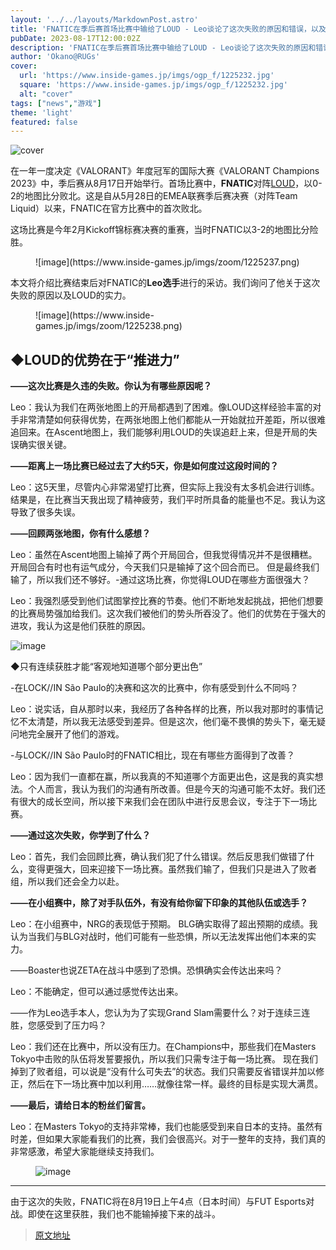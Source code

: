 ```yaml
---
layout: '../../layouts/MarkdownPost.astro'
title: 'FNATIC在季后赛首场比赛中输给了LOUD - Leo谈论了这次失败的原因和错误，以及获得冠军所需的要素【采访】'
pubDate: 2023-08-17T12:00:02Z
description: 'FNATIC在季后赛首场比赛中输给了LOUD - Leo谈论了这次失败的原因和错误，以及获得冠军所需的要素【采访】'
author: 'Okano@RUGs'
cover:
  url: 'https://www.inside-games.jp/imgs/ogp_f/1225232.jpg'
  square: 'https://www.inside-games.jp/imgs/ogp_f/1225232.jpg'
  alt: "cover"
tags: ["news","游戏"]
theme: 'light'
featured: false
---
```


![cover](https://www.inside-games.jp/imgs/ogp_f/1225232.jpg)

<p>在一年一度决定《VALORANT》年度冠军的国际大赛《VALORANT Champions 2023》中，季后赛从8月17日开始举行。首场比赛中，<b>FNATIC</b>对阵<a target="_blank" rel="noopener noreferrer nofollow" href="https://www.youtube.com/live/qQzTxg2QtFg?feature=share">LOUD</a>，以0-2的地图比分败北。这是自从5月28日的EMEA联赛季后赛决赛（对阵Team Liquid）以来，FNATIC在官方比赛中的首次败北。</p><p>这场比赛是今年2月Kickoff锦标赛决赛的重赛，当时FNATIC以3-2的地图比分险胜。 </p><figure class="ctms-editor-image">![image](https://www.inside-games.jp/imgs/zoom/1225237.png)</figure><p>本文将介绍比赛结束后对FNATIC的<b>Leo选手</b>进行的采访。我们询问了他关于这次失败的原因以及LOUD的实力。</p><figure class="ctms-editor-image">![image](https://www.inside-games.jp/imgs/zoom/1225238.png)</figure><h2>◆LOUD的优势在于“推进力”</h2><p><b>——这次比赛是久违的失败。你认为有哪些原因呢？
</b></p><p><span class="p-orange">Leo：</span>我认为我们在两张地图上的开局都遇到了困难。像LOUD这样经验丰富的对手非常清楚如何获得优势，在两张地图上他们都能从一开始就拉开差距，所以很难追回来。在Ascent地图上，我们能够利用LOUD的失误追赶上来，但是开局的失误确实很关键。</p><p><b>――距离上一场比赛已经过去了大约5天，你是如何度过这段时间的？</b></p><p><span class="p-orange">Leo：</span>这5天里，尽管内心非常渴望打比赛，但实际上我没有太多机会进行训练。结果是，在比赛当天我出现了精神疲劳，我们平时所具备的能量也不足。我认为这导致了很多失误。</p><p><b>――回顾两张地图，你有什么感想？</b></p><p><span class="p-orange">Leo：</span>虽然在Ascent地图上输掉了两个开局回合，但我觉得情况并不是很糟糕。开局回合有时也有运气成分，今天我们只是输掉了这个回合而已。
但是最终我们输了，所以我们还不够好。-通过这场比赛，你觉得LOUD在哪些方面很强大？

Leo：我强烈感受到他们试图掌控比赛的节奏。他们不断地发起挑战，把他们想要的比赛局势强加给我们。这次我们被他们的势头所吞没了。他们的优势在于强大的进攻，我认为这是他们获胜的原因。

![image](https://www.inside-games.jp/imgs/zoom/1225239.png)

◆只有连续获胜才能“客观地知道哪个部分更出色”

-在LOCK//IN São Paulo的决赛和这次的比赛中，你有感受到什么不同吗？

Leo：说实话，自从那时以来，我经历了各种各样的比赛，所以我对那时的事情记忆不太清楚，所以我无法感受到差异。但是这次，他们毫不畏惧的势头下，毫无疑问地完全展开了他们的游戏。

-与LOCK//IN São Paulo时的FNATIC相比，现在有哪些方面得到了改善？
</b></p><p><span class="p-orange">Leo：</span>因为我们一直都在赢，所以我真的不知道哪个方面更出色，这是我的真实想法。个人而言，我认为我们的沟通有所改善。但是今天的沟通可能不太好。我们还有很大的成长空间，所以接下来我们会在团队中进行反思会议，专注于下一场比赛。</p><p><b>――通过这次失败，你学到了什么？</b></p><p><span class="p-orange">Leo：</span>首先，我们会回顾比赛，确认我们犯了什么错误。然后反思我们做错了什么，变得更强大，回来迎接下一场比赛。虽然我们输了，但我们只是进入了败者组，所以我们还会全力以赴。</p><p><b>――在小组赛中，除了对手队伍外，有没有给你留下印象的其他队伍或选手？</b></p><p><span class="p-orange">Leo：</span>在小组赛中，NRG的表现低于预期。
BLG确实取得了超出预期的成绩。我认为当我们与BLG对战时，他们可能有一些恐惧，所以无法发挥出他们本来的实力。

――Boaster也说ZETA在战斗中感到了恐惧。恐惧确实会传达出来吗？

Leo：不能确定，但可以通过感觉传达出来。

――作为Leo选手本人，您认为为了实现Grand Slam需要什么？对于连续三连胜，您感受到了压力吗？

Leo：我们还在比赛中，所以没有压力。在Champions中，那些我们在Masters Tokyo中击败的队伍将发誓要报仇，所以我们只需专注于每一场比赛。
现在我们掉到了败者组，可以说是“没有什么可失去”的状态。我们只需要反省错误并加以修正，然后在下一场比赛中加以利用……就像往常一样。最终的目标是实现大满贯。 </p><p><b>――最后，请给日本的粉丝们留言。</b></p><p><span class="p-orange">Leo：</span>在Masters Tokyo的支持非常棒，我们也能感受到来自日本的支持。虽然有时差，但如果大家能看我们的比赛，我们会很高兴。对于一整年的支持，我们真的非常感激，希望大家能继续支持我们。</p><figure class="ctms-editor-image">![image](https://www.inside-games.jp/imgs/zoom/1225241.png)</figure><hr><p>由于这次的失败，FNATIC将在8月19日上午4点（日本时间）与FUT Esports对战。即使在这里获胜，我们也不能输掉接下来的战斗。</p>

>[原文地址](https://www.inside-games.jp/article/2023/08/17/147896.html)  